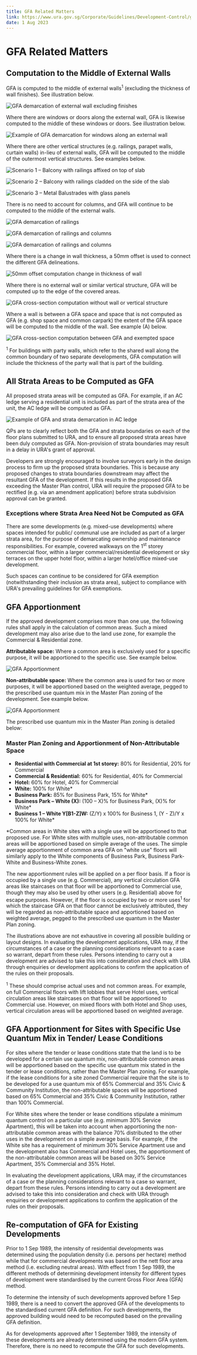 ```yaml
---
title: GFA Related Matters
link: https://www.ura.gov.sg/Corporate/Guidelines/Development-Control/gross-floor-area/GFA/GFARelatedMatters
date: 1 Aug 2023
---
```


# GFA Related Matters

## Computation to the Middle of External Walls

GFA is computed to the middle of external walls<sup>1</sup> (excluding the thickness of wall finishes). See illustration below.

![GFA demarcation of external wall excluding finishes](https://www.ura.gov.sg/-/media/Corporate/Guidelines/Development-control/GFA/71A-GFA-Demarcation-of-external-wall-excluding-finishes_28Jul2023_SC-03-bay-window-and-balcony.jpg?h=500&w=800)

Where there are windows or doors along the external wall, GFA is likewise computed to the middle of these windows or doors. See illustration below.

![Example of GFA demarcation for windows along an external wall](https://www.ura.gov.sg/-/media/Corporate/Guidelines/Development-control/GFA/GFA--Demarcation-for-windows-along-an-external-wall_31Jul2023.jpg?h=500&w=800)

Where there are other vertical structures (e.g. railings, parapet walls, curtain walls) in-lieu of external walls, GFA will be computed to the middle of the outermost vertical structures. See examples below.

![Scenario 1 – Balcony with railings affixed on top of slab](https://www.ura.gov.sg/-/media/Corporate/Guidelines/Development-control/GFA/72A-GFA--Scenario-1--Balcony-with-railings-affixed-on-top-of-slab.jpg?h=500&w=800)

![Scenario 2 – Balcony with railings cladded on the side of the slab](https://www.ura.gov.sg/-/media/Corporate/Guidelines/Development-control/GFA/GFA-72B-Scenario-2--Balcony-with-railings-cladded-on-the-side-of-the-slab.jpg?h=500&w=800)

![Scenario 3 – Metal Balustrades with glass panels](https://www.ura.gov.sg/-/media/Corporate/Guidelines/Development-control/GFA/GFA-72C-Scenario-3--Metal-Balustrades-with-glass-panels.jpg?h=500&w=800)

There is no need to account for columns, and GFA will continue to be computed to the middle of the external walls.

![GFA demarcation of railings](https://www.ura.gov.sg/-/media/Corporate/Guidelines/Development-control/GFA/73A-GFA-Scenario-1-Demarcation-of-railings_28Jul2023_SC-03-bay-window-and-balcony.jpg?h=500&w=800)

![GFA demarcation of railings and columns](https://www.ura.gov.sg/-/media/Corporate/Guidelines/Development-control/GFA/73B-GFA-Demarcation-of-railings----Column-Scenario-2_28Jul2023_SC-03-bay-window-and-balcony.jpg?h=500&w=800)

![GFA demarcation of railings and columns](https://www.ura.gov.sg/-/media/Corporate/Guidelines/Development-control/GFA/73C-GFA-Scenario-3-Demarcation-of-railings---Column-Scenario-328Jul2023SC-03-bay-window-and-balcony.jpg?h=500&w=800)

Where there is a change in wall thickness, a 50mm offset is used to connect the different GFA delineations.

![50mm offset computation change in thickness of wall](https://www.ura.gov.sg/-/media/Corporate/Guidelines/Development-control/GFA/74-GFA-50mm-offset-computation-change-in-thickness-of-wall_28Jul2023_SC-03-bay-window-and-balcony.jpg?h=500&w=800)

Where there is no external wall or similar vertical structure, GFA will be computed up to the edge of the covered areas.

![GFA cross-section computation without wall or vertical structure](https://www.ura.gov.sg/-/media/Corporate/Guidelines/Development-control/GFA/75-GFA-cross-section-computation-without-wall-or-vertical-structure28Jul2023SC-03-bay-window-and-bal.jpg?h=500&w=800)

Where a wall is between a GFA space and space that is not computed as GFA (e.g. shop space and common carpark) the extent of the GFA space will be computed to the middle of the wall. See example (A) below.

![GFA cross-section computation between GFA and exempted space](https://www.ura.gov.sg/-/media/Corporate/Guidelines/Development-control/GFA/76-GFA-cross-section-computation-between-GFA-and-exempted-space28Jul2023SC-03-bay-window-and-balcony.jpg?h=500&w=800)

<sup>1</sup> For buildings with party walls, which refer to the shared wall along the common boundary of two separate developments, GFA computation will include the thickness of the party wall that is part of the building.

## All Strata Areas to be Computed as GFA

All proposed strata areas will be computed as GFA. For example, if an AC ledge serving a residential unit is included as part of the strata area of the unit, the AC ledge will be computed as GFA.

![Example of GFA and strata demarcation in AC ledge](https://www.ura.gov.sg/-/media/Corporate/Guidelines/Development-control/GFA/77-GFA-Example-of-GFA-and-strata-demarcation-in-AC-ledge.jpg?h=500&w=800)

QPs are to clearly reflect both the GFA and strata boundaries on each of the floor plans submitted to URA, and to ensure all proposed strata areas have been duly computed as GFA. Non-provision of strata boundaries may result in a delay in URA's grant of approval.

Developers are strongly encouraged to involve surveyors early in the design process to firm up the proposed strata boundaries. This is because any proposed changes to strata boundaries downstream may affect the resultant GFA of the development. If this results in the proposed GFA exceeding the Master Plan control, URA will require the proposed GFA to be rectified (e.g. via an amendment application) before strata subdivision approval can be granted.

### Exceptions where Strata Area Need Not be Computed as GFA

There are some developments (e.g. mixed-use developments) where spaces intended for public/ communal use are included as part of a larger strata area, for the purpose of demarcating ownership and maintenance responsibilities. For example, covered walkways on the 1<sup>st</sup> storey commercial floor, within a larger commercial/residential development or sky terraces on the upper hotel floor, within a larger hotel/office mixed-use development.

Such spaces can continue to be considered for GFA exemption (notwithstanding their inclusion as strata area), subject to compliance with URA's prevailing guidelines for GFA exemptions.

## GFA Apportionment

If the approved development comprises more than one use, the following rules shall apply in the calculation of common areas. Such a mixed development may also arise due to the land use zone, for example the Commercial & Residential zone.

**Attributable space:** Where a common area is exclusively used for a specific purpose, it will be apportioned to the specific use. See example below.

![GFA Apportionment](https://www.ura.gov.sg/-/media/Corporate/Guidelines/Development-control/GFA/GFA-72A-Apportionment_Comm_2oct20.jpg)

**Non-attributable space:** Where the common area is used for two or more purposes, it will be apportioned based on the weighted average, pegged to the prescribed use quantum mix in the Master Plan zoning of the development. See example below.

![GFA Apportionment](https://www.ura.gov.sg/-/media/Corporate/Guidelines/Development-control/GFA/GFA-72B-Apportionment-CommResi_2oct20.jpg)

The prescribed use quantum mix in the Master Plan zoning is detailed below:

### Master Plan Zoning and Apportionment of Non-Attributable Space

- **Residential with Commercial at 1st storey:** 80% for Residential, 20% for Commercial
- **Commercial & Residential:** 60% for Residential, 40% for Commercial
- **Hotel:** 60% for Hotel, 40% for Commercial
- **White:** 100% for White\*
- **Business Park:** 85% for Business Park, 15% for White\*
- **Business Park – White (X):** (100 – X)% for Business Park, (X)% for White\*
- **Business 1 – White Y[B1-Z]W:** (Z/Y) x 100% for Business 1, (Y - Z)/Y x 100% for White\*

\*Common areas in White sites with a single use will be apportioned to that proposed use. For White sites with multiple uses, non-attributable common areas will be apportioned based on simple average of the uses. The simple average apportionment of common area GFA on "white use" floors will similarly apply to the White components of Business Park, Business Park-White and Business-White zones.

The new apportionment rules will be applied on a per floor basis. If a floor is occupied by a single use (e.g. Commercial), any vertical circulation GFA areas like staircases on that floor will be apportioned to Commercial use, though they may also be used by other users (e.g. Residential) above for escape purposes. However, if the floor is occupied by two or more uses<sup>1</sup> for which the staircase GFA on that floor cannot be exclusively attributed, they will be regarded as non-attributable space and apportioned based on weighted average, pegged to the prescribed use quantum in the Master Plan zoning.

The illustrations above are not exhaustive in covering all possible building or layout designs. In evaluating the development applications, URA may, if the circumstances of a case or the planning considerations relevant to a case so warrant, depart from these rules. Persons intending to carry out a development are advised to take this into consideration and check with URA through enquiries or development applications to confirm the application of the rules on their proposals.

<sup>1</sup> These should comprise actual uses and not common areas. For example, on full Commercial floors with lift lobbies that serve Hotel uses, vertical circulation areas like staircases on that floor will be apportioned to Commercial use. However, on mixed floors with both Hotel and Shop uses, vertical circulation areas will be apportioned based on weighted average.

## GFA Apportionment for Sites with Specific Use Quantum Mix in Tender/ Lease Conditions

For sites where the tender or lease conditions state that the land is to be developed for a certain use quantum mix, non-attributable common areas will be apportioned based on the specific use quantum mix stated in the tender or lease conditions, rather than the Master Plan zoning. For example, if the lease conditions for a site zoned Commercial require that the site is to be developed for a use quantum mix of 65% Commercial and 35% Civic & Community Institution, the non-attributable spaces will be apportioned based on 65% Commercial and 35% Civic & Community Institution, rather than 100% Commercial.

For White sites where the tender or lease conditions stipulate a minimum quantum control on a particular use (e.g. minimum 30% Service Apartment), this will be taken into account when apportioning the non-attributable common areas with the balance 70% distributed to the other uses in the development on a simple average basis. For example, if the White site has a requirement of minimum 30% Service Apartment use and the development also has Commercial and Hotel uses, the apportionment of the non-attributable common areas will be based on 30% Service Apartment, 35% Commercial and 35% Hotel.

In evaluating the development applications, URA may, if the circumstances of a case or the planning considerations relevant to a case so warrant, depart from these rules. Persons intending to carry out a development are advised to take this into consideration and check with URA through enquiries or development applications to confirm the application of the rules on their proposals.

## Re-computation of GFA for Existing Developments

Prior to 1 Sep 1989, the intensity of residential developments was determined using the population density (i.e. persons per hectare) method while that for commercial developments was based on the nett floor area method (i.e. excluding neutral areas). With effect from 1 Sep 1989, the different methods of determining development intensity for different types of development were standardised by the current Gross Floor Area (GFA) method.

To determine the intensity of such developments approved before 1 Sep 1989, there is a need to convert the approved GFA of the developments to the standardised current GFA definition. For such developments, the approved building would need to be recomputed based on the prevailing GFA definition.

As for developments approved after 1 September 1989, the intensity of these developments are already determined using the modern GFA system. Therefore, there is no need to recompute the GFA for such developments.
